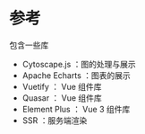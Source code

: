 # 参考

包含一些库

* Cytoscape.js ：图的处理与展示
* Apache Echarts ：图表的展示
* Vuetify ： Vue 组件库
* Quasar ： Vue 组件库
* Element Plus ： Vue 3 组件库
* SSR ：服务端渲染
